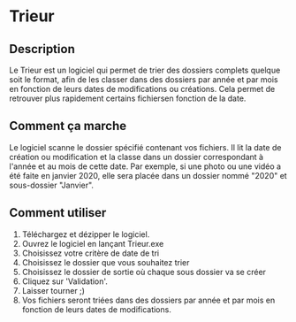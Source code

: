 # Trieur

## Description
Le Trieur est un logiciel qui permet de trier des dossiers complets quelque soit le format, afin de les classer dans des dossiers par année et par mois en fonction de leurs dates de modifications ou créations. 
Cela permet de retrouver plus rapidement certains fichiersen fonction de la date.


## Comment ça marche
Le logiciel scanne le dossier spécifié contenant vos fichiers. Il lit la date de création ou modification et la classe dans un dossier correspondant à l'année et au mois de cette date. 
Par exemple, si une photo ou une vidéo a été faite en janvier 2020, elle sera placée dans un dossier nommé "2020" et sous-dossier "Janvier".

## Comment utiliser
1. Téléchargez et dézipper le logiciel.
2. Ouvrez le logiciel en lançant Trieur.exe
3. Choisissez votre critère de date de tri
4. Choisissez le dossier que vous souhaitez trier
5. Choisissez le dossier de sortie où chaque sous dossier va se créer
6. Cliquez sur 'Validation'.
7. Laisser tourner ;)
8. Vos fichiers seront triées dans des dossiers par année et par mois en fonction de leurs dates de modifications.
